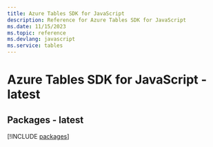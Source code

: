 ```yaml
---
title: Azure Tables SDK for JavaScript
description: Reference for Azure Tables SDK for JavaScript
ms.date: 11/15/2023
ms.topic: reference
ms.devlang: javascript
ms.service: tables
---
```

# Azure Tables SDK for JavaScript - latest
## Packages - latest
[!INCLUDE [packages](tables-index.md)]